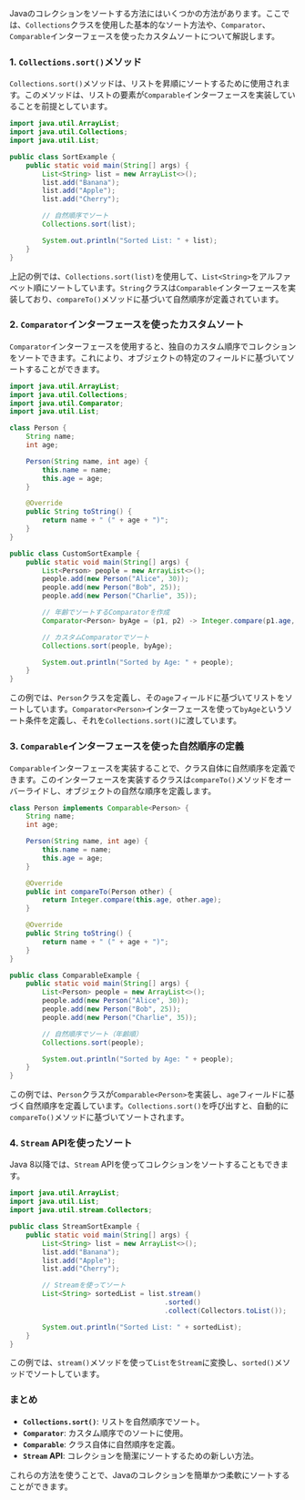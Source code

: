 Javaのコレクションをソートする方法にはいくつかの方法があります。ここでは、`Collections`クラスを使用した基本的なソート方法や、`Comparator`、`Comparable`インターフェースを使ったカスタムソートについて解説します。

### 1. `Collections.sort()`メソッド
`Collections.sort()`メソッドは、リストを昇順にソートするために使用されます。このメソッドは、リストの要素が`Comparable`インターフェースを実装していることを前提としています。

```java
import java.util.ArrayList;
import java.util.Collections;
import java.util.List;

public class SortExample {
    public static void main(String[] args) {
        List<String> list = new ArrayList<>();
        list.add("Banana");
        list.add("Apple");
        list.add("Cherry");

        // 自然順序でソート
        Collections.sort(list);

        System.out.println("Sorted List: " + list);
    }
}
```

上記の例では、`Collections.sort(list)`を使用して、`List<String>`をアルファベット順にソートしています。`String`クラスは`Comparable`インターフェースを実装しており、`compareTo()`メソッドに基づいて自然順序が定義されています。

### 2. `Comparator`インターフェースを使ったカスタムソート
`Comparator`インターフェースを使用すると、独自のカスタム順序でコレクションをソートできます。これにより、オブジェクトの特定のフィールドに基づいてソートすることができます。

```java
import java.util.ArrayList;
import java.util.Collections;
import java.util.Comparator;
import java.util.List;

class Person {
    String name;
    int age;

    Person(String name, int age) {
        this.name = name;
        this.age = age;
    }

    @Override
    public String toString() {
        return name + " (" + age + ")";
    }
}

public class CustomSortExample {
    public static void main(String[] args) {
        List<Person> people = new ArrayList<>();
        people.add(new Person("Alice", 30));
        people.add(new Person("Bob", 25));
        people.add(new Person("Charlie", 35));

        // 年齢でソートするComparatorを作成
        Comparator<Person> byAge = (p1, p2) -> Integer.compare(p1.age, p2.age);

        // カスタムComparatorでソート
        Collections.sort(people, byAge);

        System.out.println("Sorted by Age: " + people);
    }
}
```

この例では、`Person`クラスを定義し、その`age`フィールドに基づいてリストをソートしています。`Comparator<Person>`インターフェースを使って`byAge`というソート条件を定義し、それを`Collections.sort()`に渡しています。

### 3. `Comparable`インターフェースを使った自然順序の定義
`Comparable`インターフェースを実装することで、クラス自体に自然順序を定義できます。このインターフェースを実装するクラスは`compareTo()`メソッドをオーバーライドし、オブジェクトの自然な順序を定義します。

```java
class Person implements Comparable<Person> {
    String name;
    int age;

    Person(String name, int age) {
        this.name = name;
        this.age = age;
    }

    @Override
    public int compareTo(Person other) {
        return Integer.compare(this.age, other.age);
    }

    @Override
    public String toString() {
        return name + " (" + age + ")";
    }
}

public class ComparableExample {
    public static void main(String[] args) {
        List<Person> people = new ArrayList<>();
        people.add(new Person("Alice", 30));
        people.add(new Person("Bob", 25));
        people.add(new Person("Charlie", 35));

        // 自然順序でソート（年齢順）
        Collections.sort(people);

        System.out.println("Sorted by Age: " + people);
    }
}
```

この例では、`Person`クラスが`Comparable<Person>`を実装し、`age`フィールドに基づく自然順序を定義しています。`Collections.sort()`を呼び出すと、自動的に`compareTo()`メソッドに基づいてソートされます。

### 4. `Stream` APIを使ったソート
Java 8以降では、`Stream` APIを使ってコレクションをソートすることもできます。

```java
import java.util.ArrayList;
import java.util.List;
import java.util.stream.Collectors;

public class StreamSortExample {
    public static void main(String[] args) {
        List<String> list = new ArrayList<>();
        list.add("Banana");
        list.add("Apple");
        list.add("Cherry");

        // Streamを使ってソート
        List<String> sortedList = list.stream()
                                      .sorted()
                                      .collect(Collectors.toList());

        System.out.println("Sorted List: " + sortedList);
    }
}
```

この例では、`stream()`メソッドを使って`List`を`Stream`に変換し、`sorted()`メソッドでソートしています。

### まとめ
- **`Collections.sort()`**: リストを自然順序でソート。
- **`Comparator`**: カスタム順序でのソートに使用。
- **`Comparable`**: クラス自体に自然順序を定義。
- **`Stream` API**: コレクションを簡潔にソートするための新しい方法。

これらの方法を使うことで、Javaのコレクションを簡単かつ柔軟にソートすることができます。
